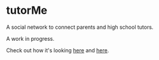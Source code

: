# tutorMe
A social network to connect parents and high school tutors.

A work in progress.

Check out how it's looking <a href="https://www.behance.net/gallery/31981687/TutorMe">here</a> and <a href = "https://www.behance.net/wip/1535795">here</a>.

